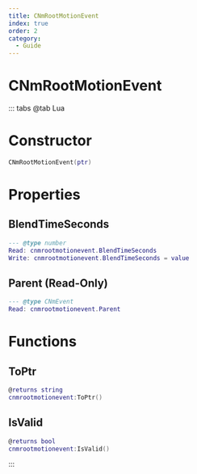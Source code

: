 ```yaml
---
title: CNmRootMotionEvent
index: true
order: 2
category:
  - Guide
---
```


# CNmRootMotionEvent

::: tabs
@tab Lua
# Constructor
```lua
CNmRootMotionEvent(ptr)
```
# Properties
## BlendTimeSeconds 
```lua
--- @type number
Read: cnmrootmotionevent.BlendTimeSeconds
Write: cnmrootmotionevent.BlendTimeSeconds = value
```
## Parent (Read-Only)
```lua
--- @type CNmEvent
Read: cnmrootmotionevent.Parent
```
# Functions
## ToPtr
```lua
@returns string
cnmrootmotionevent:ToPtr()
```
## IsValid
```lua
@returns bool
cnmrootmotionevent:IsValid()
```

:::